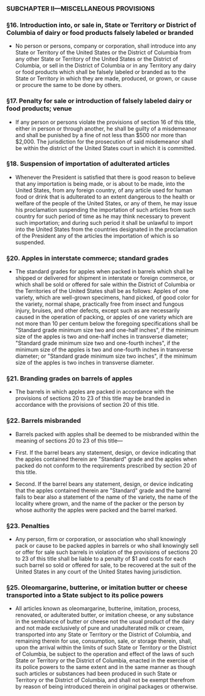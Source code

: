 ### SUBCHAPTER II—MISCELLANEOUS PROVISIONS

### §16. Introduction into, or sale in, State or Territory or District of Columbia of dairy or food products falsely labeled or branded
* No person or persons, company or corporation, shall introduce into any State or Territory of the United States or the District of Columbia from any other State or Territory of the United States or the District of Columbia, or sell in the District of Columbia or in any Territory any dairy or food products which shall be falsely labeled or branded as to the State or Territory in which they are made, produced, or grown, or cause or procure the same to be done by others.

### §17. Penalty for sale or introduction of falsely labeled dairy or food products; venue
* If any person or persons violate the provisions of section 16 of this title, either in person or through another, he shall be guilty of a misdemeanor and shall be punished by a fine of not less than $500 nor more than $2,000. The jurisdiction for the prosecution of said misdemeanor shall be within the district of the United States court in which it is committed.

### §18. Suspension of importation of adulterated articles
* Whenever the President is satisfied that there is good reason to believe that any importation is being made, or is about to be made, into the United States, from any foreign country, of any article used for human food or drink that is adulterated to an extent dangerous to the health or welfare of the people of the United States, or any of them, he may issue his proclamation suspending the importation of such articles from such country for such period of time as he may think necessary to prevent such importation; and during such period it shall be unlawful to import into the United States from the countries designated in the proclamation of the President any of the articles the importation of which is so suspended.

### §20. Apples in interstate commerce; standard grades
* The standard grades for apples when packed in barrels which shall be shipped or delivered for shipment in interstate or foreign commerce, or which shall be sold or offered for sale within the District of Columbia or the Territories of the United States shall be as follows: Apples of one variety, which are well-grown specimens, hand picked, of good color for the variety, normal shape, practically free from insect and fungous injury, bruises, and other defects, except such as are necessarily caused in the operation of packing, or apples of one variety which are not more than 10 per centum below the foregoing specifications shall be "Standard grade minimum size two and one-half inches", if the minimum size of the apples is two and one-half inches in transverse diameter; "Standard grade minimum size two and one-fourth inches", if the minimum size of the apples is two and one-fourth inches in transverse diameter; or "Standard grade minimum size two inches", if the minimum size of the apples is two inches in transverse diameter.

### §21. Branding grades on barrels of apples
* The barrels in which apples are packed in accordance with the provisions of sections 20 to 23 of this title may be branded in accordance with the provisions of section 20 of this title.

### §22. Barrels misbranded
* Barrels packed with apples shall be deemed to be misbranded within the meaning of sections 20 to 23 of this title—

* First. If the barrel bears any statement, design, or device indicating that the apples contained therein are "Standard" grade and the apples when packed do not conform to the requirements prescribed by section 20 of this title.

* Second. If the barrel bears any statement, design, or device indicating that the apples contained therein are "Standard" grade and the barrel fails to bear also a statement of the name of the variety, the name of the locality where grown, and the name of the packer or the person by whose authority the apples were packed and the barrel marked.

### §23. Penalties
* Any person, firm or corporation, or association who shall knowingly pack or cause to be packed apples in barrels or who shall knowingly sell or offer for sale such barrels in violation of the provisions of sections 20 to 23 of this title shall be liable to a penalty of $1 and costs for each such barrel so sold or offered for sale, to be recovered at the suit of the United States in any court of the United States having jurisdiction.

### §25. Oleomargarine, butterine, or imitation butter or cheese transported into a State subject to its police powers
* All articles known as oleomargarine, butterine, imitation, process, renovated, or adulterated butter, or imitation cheese, or any substance in the semblance of butter or cheese not the usual product of the dairy and not made exclusively of pure and unadulterated milk or cream, transported into any State or Territory or the District of Columbia, and remaining therein for use, consumption, sale, or storage therein, shall, upon the arrival within the limits of such State or Territory or the District of Columbia, be subject to the operation and effect of the laws of such State or Territory or the District of Columbia, enacted in the exercise of its police powers to the same extent and in the same manner as though such articles or substances had been produced in such State or Territory or the District of Columbia, and shall not be exempt therefrom by reason of being introduced therein in original packages or otherwise.